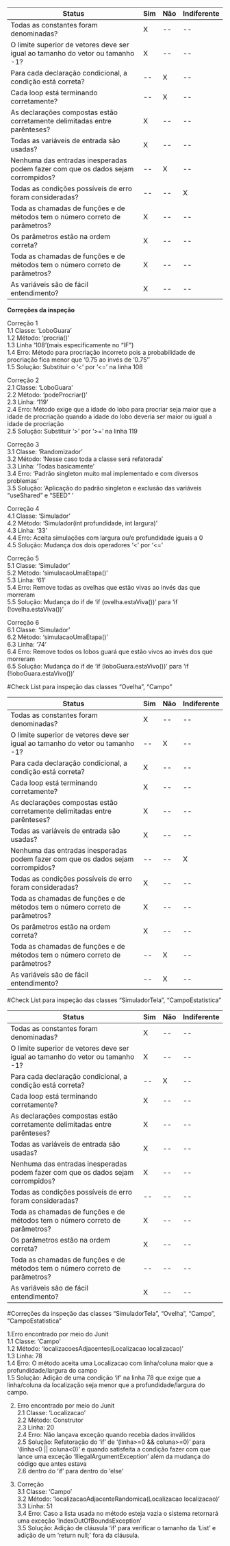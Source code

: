 |**Status**                              |**Sim**  |**Não**  |**Indiferente**  | 
|----------------------------------------|---------|---------|-----------------|   
|Todas as constantes foram denominadas?  |     X   |   --    |       --        |  
|O limite superior de vetores deve ser igual ao tamanho do vetor ou tamanho -1?|   X   |   --    |    --    |
|Para cada declaração condicional, a condição está correta?|  --   |    X    |    --    |
|Cada loop está terminando corretamente? |  --   |    X    |    --    |
|As declarações compostas estão corretamente delimitadas entre parênteses? |   X   |   --    |    --    |
|Todas as variáveis de entrada são usadas? |   X   |   --    |    --    |
|Nenhuma  das entradas inesperadas podem fazer com que os dados sejam corrompidos?|  --   |    X    |    --    |
|Todas as condições possíveis de erro foram consideradas? |  --   |   --    |     X    |
|Toda as chamadas de funções e de métodos tem o número correto de parâmetros? |   X   |   --    |    --    |
|Os parâmetros estão na ordem correta? |   X   |   --    |    --    |
|Toda as chamadas de funções e de métodos tem o número correto de parâmetros? |   X   |   --    |    --    |
|As variáveis são de fácil entendimento? |   X   |   --    |    --    |





**Correções da inspeção**   


Correção 1    
1.1 Classe: ‘LoboGuara’  
1.2 Método: ‘procria()’  
1.3 Linha ‘108’(mais especificamente no “IF”)  
1.4 Erro: Método para procriação incorreto pois a probabilidade de procriação fica menor que ‘0.75 ao invés de ‘0.75’’  
1.5 Solução: Substituir o ‘<’ por ‘<=’ na linha 108   

Correção 2     
2.1 Classe: ‘LoboGuara’  
2.2 Método: ‘podeProcriar()’   
2.3 Linha: ‘119’  
2.4 Erro: Método exige que a idade do lobo para procriar seja maior que a idade de procriação quando a idade do lobo  deveria ser maior ou igual a idade de procriação  
2.5 Solução: Substituir ‘>’ por ‘>=’ na linha 119   

Correção 3      
3.1 Classe: ‘Randomizador’  
3.2 Método: ‘Nesse caso toda a classe será refatorada’  
3.3 Linha: ‘Todas basicamente’  
3.4 Erro: ‘Padrão singleton muito mal implementado e com diversos problemas’  
3.5 Solução: ‘Aplicação do padrão singleton e exclusão das variáveis “useShared” e “SEED” ’  

Correção 4  
4.1 Classe: ‘Simulador’  
4.2 Método: ‘Simulador(int profundidade, int largura)’  
4.3 Linha: ‘33’  
4.4 Erro: Aceita simulações com largura ou/e profundidade iguais a 0  
4.5 Solução: Mudança dos dois operadores ‘<’ por ‘<=’  

Correção 5  
5.1 Classe: ‘Simulador’  
5.2 Método: ‘simulacaoUmaEtapa()’  
5.3 Linha: ‘61’  
5.4 Erro: Remove todas as ovelhas que estão vivas ao invés das que morreram  
5.5 Solução: Mudança do if de ‘if (ovelha.estaViva())’ para ‘if (!ovelha.estaViva())’  

Correção 6     
6.1 Classe: ‘Simulador’  
6.2 Método: ‘simulacaoUmaEtapa()’  
6.3 Linha: ‘74’  
6.4 Erro: Remove todos os lobos guará que estão vivos ao invés dos que morreram  
6.5 Solução: Mudança do if de ‘if (loboGuara.estaVivo())’ para ‘if (!loboGuara.estaVivo())’


#Check List para inspeção das classes “Ovelha”, “Campo”

|**Status**                              |**Sim**  |**Não**  |**Indiferente**  | 
|----------------------------------------|---------|---------|-----------------|   
|Todas as constantes foram denominadas?  |     X   |   --    |       --        |  
|O limite superior de vetores deve ser igual ao tamanho do vetor ou tamanho -1?|   --   |   X    |    --    |
|Para cada declaração condicional, a condição está correta?|  X   |    --    |    --    |
|Cada loop está terminando corretamente? |  X   |   --    |    --    |
|As declarações compostas estão corretamente delimitadas entre parênteses? |   X   |   --    |    --    |
|Todas as variáveis de entrada são usadas? |   X   |   --    |    --    |
|Nenhuma  das entradas inesperadas podem fazer com que os dados sejam corrompidos?|  --   |   --    |    X    |
|Todas as condições possíveis de erro foram consideradas? |  X   |   --    |    --    |
|Toda as chamadas de funções e de métodos tem o número correto de parâmetros? |   X   |   --    |    --    |
|Os parâmetros estão na ordem correta? |   X   |   --    |    --    |
|Toda as chamadas de funções e de métodos tem o número correto de parâmetros? |   --  |   X    |    --    |
|As variáveis são de fácil entendimento? |   --   |   X    |    --    |



#Check List para inspeção das classes “SimuladorTela”, “CampoEstatistica”

|**Status**                              |**Sim**  |**Não**  |**Indiferente**  | 
|----------------------------------------|---------|---------|-----------------|   
|Todas as constantes foram denominadas?  |     X   |   --    |       --        |  
|O limite superior de vetores deve ser igual ao tamanho do vetor ou tamanho -1?|   X   |   --    |    --    |
|Para cada declaração condicional, a condição está correta?|  --   |    X    |    --    |
|Cada loop está terminando corretamente? |  X   |   --    |    --    |
|As declarações compostas estão corretamente delimitadas entre parênteses? |   X   |   --    |    --    |
|Todas as variáveis de entrada são usadas? |   X   |   --    |    --    |
|Nenhuma  das entradas inesperadas podem fazer com que os dados sejam corrompidos?|  X   |   --    |   --    |
|Todas as condições possíveis de erro foram consideradas? |  --   |   --    |    --    |
|Toda as chamadas de funções e de métodos tem o número correto de parâmetros? |   X   |   --    |    --    |
|Os parâmetros estão na ordem correta? |   X   |   --    |    --    |
|Toda as chamadas de funções e de métodos tem o número correto de parâmetros? |   --  |   --    |    --    |
|As variáveis são de fácil entendimento? |   X   |   --    |    --    |



#Correções da inspeção das classes “SimuladorTela”, “Ovelha”, “Campo”, “CampoEstatistica”

1.Erro encontrado por meio do Junit  
1.1 Classe: ‘Campo’  
1.2 Método: ‘localizacoesAdjacentes(Localizacao localizacao)’  
1.3 Linha: 78  
1.4 Erro: O método aceita uma Localizacao com linha/coluna maior que a profundidade/largura do campo  
1.5 Solução: Adição de uma condição ‘if’ na linha 78 que exige que a linha/coluna da localização seja menor que a profundidade/largura do campo.  

2. Erro encontrado por meio do Junit  
2.1 Classe: ‘Localizacao’  
2.2 Método: Construtor  
2.3 Linha: 20  
2.4 Erro: Não lançava exceção quando recebia dados inválidos  
2.5 Solução: Refatoração do ‘if’ de ‘(linha>=0 && coluna>=0)’ para ‘(linha<0 || coluna<0)’ e quando satisfeita a condição fazer com que lance uma exceção ‘IllegalArgumentException’ além da mudança do código que antes estava   
2.6 dentro do ‘if’ para dentro do ‘else’   

3. Correção   
3.1 Classe: ‘Campo’  
3.2 Método: ‘localizacaoAdjacenteRandomica(Localizacao localizacao)’  
3.3 Linha: 51  
3.4 Erro: Caso a lista usada no método esteja vazia o sistema retornará uma exceção ‘IndexOutOfBoundsException’  
3.5 Solução: Adição de cláusula ‘if’ para verificar o tamanho da ‘List’ e adição de um ‘return null;’ fora da  cláusula.